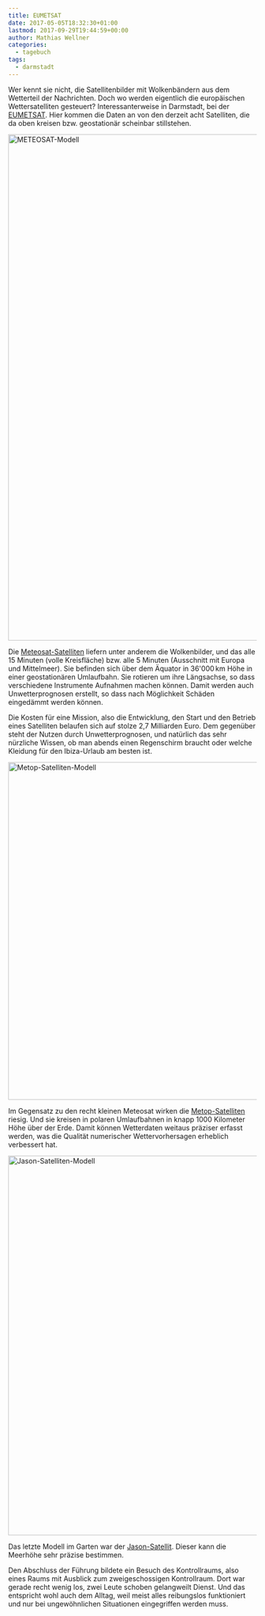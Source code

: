 ```yaml
---
title: EUMETSAT
date: 2017-05-05T18:32:30+01:00
lastmod: 2017-09-29T19:44:59+00:00
author: Mathias Wellner
categories:
  - tagebuch
tags: 
  - darmstadt
---
```

Wer kennt sie nicht, die Satellitenbilder mit Wolkenbändern aus dem Wetterteil der Nachrichten. Doch wo werden eigentlich die europäischen Wettersatelliten gesteuert? Interessanterweise in Darmstadt, bei der [EUMETSAT](http://www.eumetsat.int/website/home/index.html). Hier kommen die Daten an von den derzeit acht Satelliten, die da oben kreisen bzw. geostationär scheinbar stillstehen. 

<a data-flickr-embed="true" href="https://www.flickr.com/photos/mwellner/34407592151/in/dateposted-public/" title="METEOSAT-Modell"><img src="https://c1.staticflickr.com/5/4159/34407592151_b7a0f7a6fd_b.jpg" width="1024" height="1024" alt="METEOSAT-Modell"></a>

Die [Meteosat-Satelliten](http://www.eumetsat.int/website/home/Satellites/CurrentSatellites/Meteosat/index.html) liefern unter anderem die Wolkenbilder, und das alle 15 Minuten (volle Kreisfläche) bzw. alle 5 Minuten (Ausschnitt mit Europa und Mittelmeer). Sie befinden sich über dem Äquator in 36'000&thinsp;km Höhe in einer geostationären Umlaufbahn. Sie rotieren um ihre Längsachse, so dass verschiedene Instrumente Aufnahmen machen können. Damit werden auch Unwetterprognosen erstellt, so dass nach Möglichkeit Schäden eingedämmt werden können. 

Die Kosten für eine Mission, also die Entwicklung, den Start und den Betrieb eines Satelliten belaufen sich auf stolze 2,7 Milliarden Euro. Dem gegenüber steht der Nutzen durch Unwetterprognosen, und natürlich das sehr nürzliche Wissen, ob man abends einen Regenschirm braucht oder welche Kleidung für den Ibiza-Urlaub am besten ist. 

<a data-flickr-embed="true"  href="https://www.flickr.com/photos/mwellner/34496315786/in/dateposted-public/" title="Metop-Satelliten-Modell"><img src="https://c1.staticflickr.com/5/4155/34496315786_1ba70485e6_b.jpg" width="1024" height="683" alt="Metop-Satelliten-Modell"></a>

Im Gegensatz zu den recht kleinen Meteosat wirken die [Metop-Satelliten](http://www.eumetsat.int/website/home/Satellites/CurrentSatellites/Metop/index.html) riesig. Und sie kreisen in polaren Umlaufbahnen in knapp 1000 Kilometer Höhe über der Erde. Damit können Wetterdaten weitaus präziser erfasst werden, was die Qualität numerischer Wettervorhersagen erheblich verbessert hat. 

<a data-flickr-embed="true"  href="https://www.flickr.com/photos/mwellner/34407589911/in/dateposted-public/" title="Jason-Satelliten-Modell"><img src="https://c1.staticflickr.com/5/4171/34407589911_e03e4dd3e6_b.jpg" width="1024" height="768" alt="Jason-Satelliten-Modell"></a>

Das letzte Modell im Garten war der [Jason-Satellit](http://www.eumetsat.int/website/home/Satellites/CurrentSatellites/Jason2/index.html). Dieser kann die Meerhöhe sehr präzise bestimmen. 

Den Abschluss der Führung bildete ein Besuch des Kontrollraums, also eines Raums mit Ausblick zum zweigeschossigen Kontrollraum. Dort war gerade recht wenig los, zwei Leute schoben gelangweilt Dienst. Und das entspricht wohl auch dem Alltag, weil meist alles reibungslos funktioniert und nur bei ungewöhnlichen Situationen eingegriffen werden muss.

<script async src="//embedr.flickr.com/assets/client-code.js" charset="utf-8"></script>
